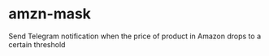 # amzn-mask
Send Telegram notification when the price of product in Amazon drops to a certain threshold
